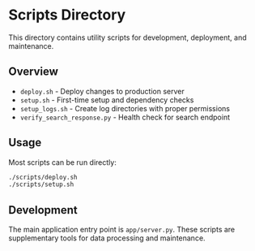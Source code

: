# Scripts Directory

This directory contains utility scripts for development, deployment, and maintenance.

## Overview

- `deploy.sh` - Deploy changes to production server
- `setup.sh` - First-time setup and dependency checks
- `setup_logs.sh` - Create log directories with proper permissions
- `verify_search_response.py` - Health check for search endpoint

## Usage

Most scripts can be run directly:

```bash
./scripts/deploy.sh
./scripts/setup.sh
```

## Development

The main application entry point is `app/server.py`. These scripts are supplementary tools for data processing and maintenance. 